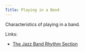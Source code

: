 ```yaml
---
Title: Playing in a Band
---
```

Characteristics of playing in a band.

Links:
- [The Jazz Band Rhythm Section](https://www.youtube.com/watch?v=IX3mRbCaOLE)